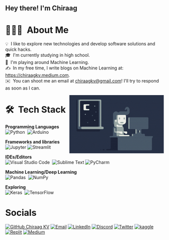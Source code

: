 
<!-- <img alt="Night Coding" src="./assets/Hand%20Wave.gif" width='40' align="left"/>-->
<h2>Hey there! I'm Chiraag</h2> 

<!-- ## 👋 &nbsp;Hey there! I'm Chiraag -->

# 👨🏻‍💻 &nbsp;About Me

💡 &nbsp;I like to explore new technologies and develop software solutions and quick hacks.\
🎓 &nbsp;I'm currently studying in high school.\
🌱 &nbsp;I'm playing around Machine Learning.\
✍️ &nbsp;In my free time, I write blogs on Machine Learning at: https://chiraagkv.medium.com. \
✉️ &nbsp;You can shoot me an email at chiraagkv@gmail.com! I'll try to respond as soon as I can.

<img alt="Night Coding" src="https://raw.githubusercontent.com/AVS1508/AVS1508/master/assets/Night-Coding.gif" align="right"/>


# 🛠 &nbsp;Tech Stack
__Programming Languages__ \
<img alt="Python" src="https://img.shields.io/badge/python-%2314354C.svg?style=for-the-badge&logo=python&logoColor=white"/>&nbsp;
<img alt="Arduino" src="https://img.shields.io/badge/-Arduino-00979D?style=for-the-badge&logo=Arduino&logoColor=white"/>


__Frameworks and libraries__ \
<img alt="Jupyter" src="https://img.shields.io/badge/Jupyter-%23F37626.svg?style=for-the-badge&logo=Jupyter&logoColor=white" />
<img alt="Streamlit" src="https://img.shields.io/badge/streamlit-red?style=for-the-badge&logo=streamlit&logoColor=white"/>&nbsp;



__IDEs/Editors__ \
<img alt="Visual Studio Code" src="https://img.shields.io/badge/Visual_Studio_Code-0078d7.svg?style=for-the-badge&logo=visual-studio-code&logoColor=white"/>&nbsp;
<img alt="Sublime Text" src="https://img.shields.io/badge/sublime_text-%23575757.svg?style=for-the-badge&logo=sublime-text&logoColor=important"/>
<img alt="PyCharm" src="https://img.shields.io/badge/pycharm-143?style=for-the-badge&logo=pycharm&logoColor=black&color=black&labelColor=green"/>&nbsp;

__Machine Learning/Deep Learning__ \
<img alt="Pandas" src="https://img.shields.io/badge/pandas-%23150458.svg?style=for-the-badge&logo=pandas&logoColor=white" />&nbsp;
<img alt="NumPy" src="https://img.shields.io/badge/numpy-%23013243.svg?style=for-the-badge&logo=numpy&logoColor=white" />&nbsp;


__Exploring__ \
<img alt="Keras" src="https://img.shields.io/badge/Keras-%23D00000.svg?style=for-the-badge&logo=Keras&logoColor=white"/>&nbsp;
<img alt="TensorFlow" src="https://img.shields.io/badge/TensorFlow-%23FF6F00.svg?style=for-the-badge&logo=TensorFlow&logoColor=white" />&nbsp;

# Socials
[![GitHub Chiraag KV](https://img.shields.io/github/followers/yashppawar?label=follow&style=for-the-badge&logo=github&logoColor=white&labelColor=333333)](https://github.com/Chiraagkv)
[![Email](https://img.shields.io/badge/Mail-004788?style=for-the-badge&logo=gmail&logoColor=white)](mailto:chiraagkv@gmail.com)
[![LinkedIn](https://img.shields.io/badge/LinkedIn-0077B5?style=for-the-badge&logo=linkedin&logoColor=white)](https://www.linkedin.com/in/chiraag-k-v-b55572216/)
[![Discord](https://img.shields.io/badge/Discord-7289DA?style=for-the-badge&logo=discord&logoColor=white)](https://discord.gg/Chiraag#9212)
[![Twitter](https://img.shields.io/badge/Twitter-1A8CD8?style=for-the-badge&logo=twitter&logoColor=white)](https://twitter.com/Chiraag72940315)
[![kaggle](https://img.shields.io/badge/kaggle-31C3FF?style=for-the-badge&logo=kaggle&logoColor=white)](https://www.kaggle.com/chiraagkv)
[![Replit](https://img.shields.io/badge/Replit.com-1D2021?style=for-the-badge&logo=replit&logoColor=white)](https://replit.com/@Chiraag)
[![Medium](https://img.shields.io/badge/Medium-12100E?style=for-the-badge&logo=medium&logoColor=white)](https://chiraagkv.medium.com/)

